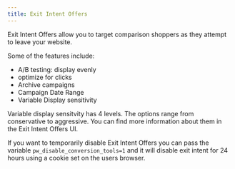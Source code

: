 ```yaml
---
title: Exit Intent Offers
---
```


Exit Intent Offers allow you to target comparison shoppers as they attempt to leave your website.

Some of the features include:

- A/B testing: display evenly
- optimize for clicks
- Archive campaigns
- Campaign Date Range
- Variable Display sensitivity

Variable display sensitvity has 4 levels. The options range from conservative to aggressive. You can find more information about them in the Exit Intent Offers UI.


If you want to temporarily disable Exit Intent Offers you can pass the variable `pw_disable_conversion_tools=1` and it will disable exit intent for 24 hours using a cookie set on the users browser.